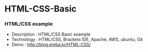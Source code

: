 # HTML-CSS-Basic



<h3><strong>HTML/CSS example</strong></h3>



<ul><li>Description : HTML/CSS Basic example</li><li>Technology : HTML/CSS, Brackets IDE, Apache, AWS, ubuntu, Git</li><li>Demo : <a href="http://blog.emba.kr/HTML-CSS/">http://blog.emba.kr/HTML-CSS/</a></li>
</ul>


